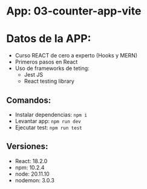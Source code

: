 # App: 03-counter-app-vite

# Datos de la APP:
* Curso REACT de cero a experto (Hooks y MERN)
* Primeros pasos en React
* Uso de frameworks de teting:
  - Jest JS
  - React testing library

## Comandos:
- Instalar dependencias: ``npm i``
- Levantar app: ``npm run dev``
- Ejecutar test: ``npm run test``


## Versiones:
- React: 18.2.0
- npm: 10.2.4
- node: 20.11.10
- nodemon: 3.0.3